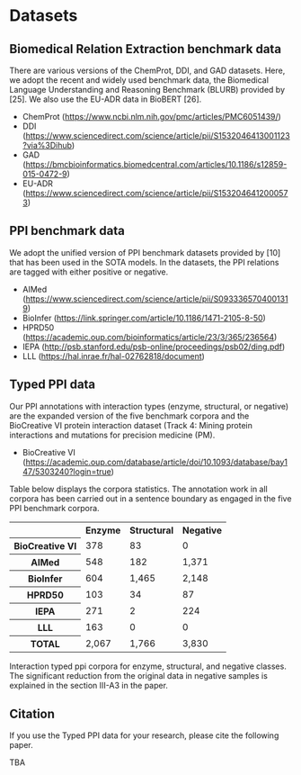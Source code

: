 # Datasets

## Biomedical Relation Extraction benchmark data
There are various versions of the ChemProt, DDI, and GAD datasets. Here, we adopt the recent and widely used
benchmark data, the Biomedical Language Understanding and Reasoning Benchmark (BLURB) provided by [25]. We also
use the EU-ADR data in BioBERT [26].

* ChemProt (https://www.ncbi.nlm.nih.gov/pmc/articles/PMC6051439/)
* DDI (https://www.sciencedirect.com/science/article/pii/S1532046413001123?via%3Dihub)
* GAD (https://bmcbioinformatics.biomedcentral.com/articles/10.1186/s12859-015-0472-9)
* EU-ADR (https://www.sciencedirect.com/science/article/pii/S1532046412000573)

## PPI benchmark data
We adopt the unified version of PPI benchmark datasets provided by [10] that has been used in the SOTA models. In the datasets, the
PPI relations are tagged with either positive or negative.
* AIMed (https://www.sciencedirect.com/science/article/pii/S0933365704001319)
* BioInfer (https://link.springer.com/article/10.1186/1471-2105-8-50)
* HPRD50 (https://academic.oup.com/bioinformatics/article/23/3/365/236564)
* IEPA (http://psb.stanford.edu/psb-online/proceedings/psb02/ding.pdf)
* LLL (https://hal.inrae.fr/hal-02762818/document)

## Typed PPI data
Our PPI annotations with interaction types (enzyme, structural, or negative) are the expanded version of the five benchmark corpora and the BioCreative VI protein interaction dataset (Track 4: Mining protein interactions and mutations for precision medicine (PM).
* BioCreative VI (https://academic.oup.com/database/article/doi/10.1093/database/bay147/5303240?login=true)

Table below displays the corpora statistics. The annotation work in all corpora has been carried out in a sentence boundary as engaged in the five PPI benchmark corpora.


<table>
    <tr>
        <th></th>
        <th>Enzyme</th>
        <th>Structural</th>
        <th>Negative</th>
    </tr>
	<tr>
        <th>BioCreative VI</th>
        <td>378</td>
        <td>83</td>
        <td>0</td>
    </tr>
    <tr>
        <th>AIMed</th>
        <td>548</td>
        <td>182</td>
        <td>1,371</td>
    </tr>
    <tr>
        <th>BioInfer</th>
        <td>604</td>
        <td>1,465</td>
        <td>2,148</td>
    </tr>
	<tr>
        <th>HPRD50</th>
        <td>103</td>
        <td>34</td>
        <td>87</td>
    </tr>
    <tr>
        <th>IEPA</th>
        <td>271</td>
        <td>2</td>
        <td>224</td>
    </tr>
    <tr>
        <th>LLL</th>
        <td>163</td>
        <td>0</td>
        <td>0</td>
    </tr>
	<tr>
        <th>TOTAL</th>
        <td>2,067</td>
        <td>1,766</td>
        <td>3,830</td>
    </tr>
</table>
Interaction typed ppi corpora for enzyme, structural, and negative classes. The significant reduction from the original data in negative samples is explained in the section III-A3 in the paper.


## Citation
If you use the Typed PPI data for your research, please cite the following paper.

TBA
